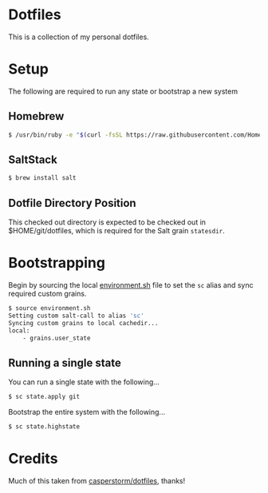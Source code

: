 # Dotfiles
This is a collection of my personal dotfiles.

# Setup
The following are required to run any state or bootstrap a new system

## Homebrew
```bash
$ /usr/bin/ruby -e "$(curl -fsSL https://raw.githubusercontent.com/Homebrew/install/master/install)"
```

## SaltStack
```bash
$ brew install salt
```

## Dotfile Directory Position
This checked out directory is expected to be checked out in $HOME/git/dotfiles, 
which is required for the Salt grain `statesdir`.

# Bootstrapping
Begin by sourcing the local [environment.sh](./environment.sh) file to set the `sc` alias and sync
required custom grains.

```bash
$ source environment.sh
Setting custom salt-call to alias 'sc'
Syncing custom grains to local cachedir...
local:
    - grains.user_state
```

## Running a single state
You can run a single state with the following...
```bash
$ sc state.apply git
```

Bootstrap the entire system with the following...
```bash
$ sc state.highstate
```

# Credits
Much of this taken from [casperstorm/dotfiles](https://github.com/casperstorm/dotfiles), thanks!
